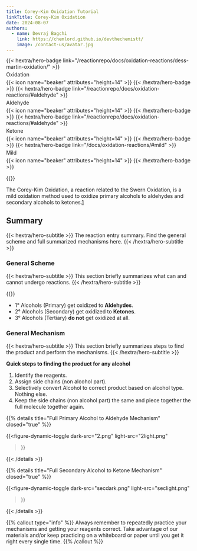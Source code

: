 ```yaml
---
title: Corey-Kim Oxidation Tutorial
linkTitle: Corey-Kim Oxidation
date: 2024-08-07
authors:
  - name: Devraj Bagchi
    link: https://chemlord.github.io/devthechemistt/
    image: /contact-us/avatar.jpg
---
```


<div style="text-align: left; margin-top: -0.2em; display: flex; flex-wrap: wrap; gap: 4px;">
{{< hextra/hero-badge link="/reactionrepo/docs/oxidation-reactions/dess-martin-oxidation/" >}}
  <span>Oxidation</span>
  {{< icon name="beaker" attributes="height=14" >}}
{{< /hextra/hero-badge >}}
{{< hextra/hero-badge link="/reactionrepo/docs/oxidation-reactions/#aldehyde" >}}
  <span>Aldehyde</span>
  {{< icon name="beaker" attributes="height=14" >}}
{{< /hextra/hero-badge >}}
{{< hextra/hero-badge link="/reactionrepo/docs/oxidation-reactions/#aldehyde" >}}
  <span>Ketone</span>
  {{< icon name="beaker" attributes="height=14" >}}
{{< /hextra/hero-badge >}}
{{< hextra/hero-badge link="/docs/oxidation-reactions/#mild" >}}
  <span>Mild</span>
  {{< icon name="beaker" attributes="height=14" >}}
{{< /hextra/hero-badge >}}
</div>

{{<figure-dynamic-toggle
    dark-src="overviewdark.png"
    light-src="overviewlight.png"
    title="General Scheme of Corey-Kim Oxidation"
    link="#">}}

<p>The Corey-Kim Oxidation, a reaction related to the Swern Oxidation, is a mild oxidation method used to oxidize primary alcohols to aldehydes and secondary alcohols to ketones.<a href="#fn1" id="ref1-anchor" class="superscript">1</a></p>

## Summary
{{< hextra/hero-subtitle >}}
  The reaction entry summary. Find the general scheme and full summarized mechanisms here.
{{< /hextra/hero-subtitle >}}

### General Scheme
{{< hextra/hero-subtitle >}}
  This section briefly summarizes what can and cannot undergo reactions.
{{< /hextra/hero-subtitle >}}

{{<figure-dynamic-toggle
        dark-src="summarydark2.png" 
        light-src="summarylight2.png"
    >}}

- 1° Alcohols (Primary) get oxidized to **Aldehydes**.
- 2° Alcohols (Secondary) get oxidized to **Ketones**.
- 3° Alcohols (Tertiary) **do not** get oxidized at all.

### General Mechanism
{{< hextra/hero-subtitle >}}
  This section briefly summarizes steps to find the product and perform the mechanisms.
{{< /hextra/hero-subtitle >}}

**Quick steps to finding the product for any alcohol**
1. Identify the reagents.
2. Assign side chains (non alcohol part).
3. Selectively convert Alcohol to correct product based on alcohol type. Nothing else.
4. Keep the side chains (non alcohol part) the same and piece together the full molecule together again.

{{% details title="Full Primary Alcohol to Aldehyde Mechanism" closed="true" %}}

{{<figure-dynamic-toggle
    dark-src="2.png" 
    light-src="2light.png"   
>}}

{{< /details >}}

{{% details title="Full Secondary Alcohol to Ketone Mechanism" closed="true" %}}

{{<figure-dynamic-toggle
    dark-src="secdark.png" 
    light-src="seclight.png"   
>}}

{{< /details >}}

{{% callout type="info" %}}
Always remember to repeatedly practice your mechanisms and getting your reagents correct. Take advantage of our materials and/or keep practicing on a whiteboard or paper until you get it right every single time.
{{% /callout %}}

